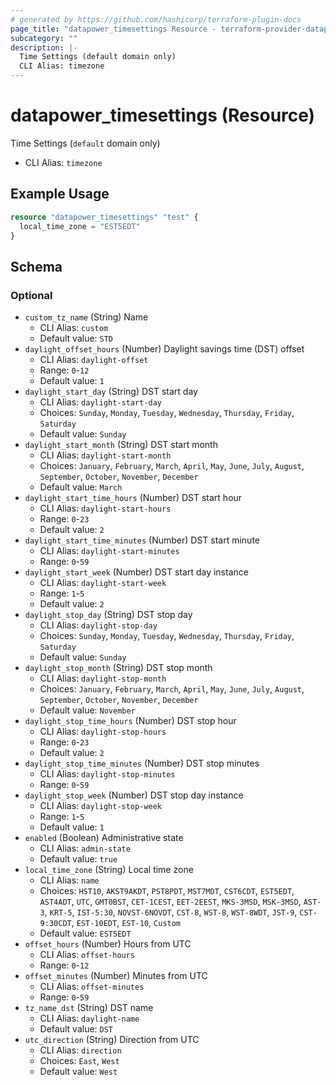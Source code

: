 ```yaml
---
# generated by https://github.com/hashicorp/terraform-plugin-docs
page_title: "datapower_timesettings Resource - terraform-provider-datapower"
subcategory: ""
description: |-
  Time Settings (default domain only)
  CLI Alias: timezone
---
```


# datapower_timesettings (Resource)

Time Settings (`default` domain only)
  - CLI Alias: `timezone`

## Example Usage

```terraform
resource "datapower_timesettings" "test" {
  local_time_zone = "EST5EDT"
}
```

<!-- schema generated by tfplugindocs -->
## Schema

### Optional

- `custom_tz_name` (String) Name
  - CLI Alias: `custom`
  - Default value: `STD`
- `daylight_offset_hours` (Number) Daylight savings time (DST) offset
  - CLI Alias: `daylight-offset`
  - Range: `0`-`12`
  - Default value: `1`
- `daylight_start_day` (String) DST start day
  - CLI Alias: `daylight-start-day`
  - Choices: `Sunday`, `Monday`, `Tuesday`, `Wednesday`, `Thursday`, `Friday`, `Saturday`
  - Default value: `Sunday`
- `daylight_start_month` (String) DST start month
  - CLI Alias: `daylight-start-month`
  - Choices: `January`, `February`, `March`, `April`, `May`, `June`, `July`, `August`, `September`, `October`, `November`, `December`
  - Default value: `March`
- `daylight_start_time_hours` (Number) DST start hour
  - CLI Alias: `daylight-start-hours`
  - Range: `0`-`23`
  - Default value: `2`
- `daylight_start_time_minutes` (Number) DST start minute
  - CLI Alias: `daylight-start-minutes`
  - Range: `0`-`59`
- `daylight_start_week` (Number) DST start day instance
  - CLI Alias: `daylight-start-week`
  - Range: `1`-`5`
  - Default value: `2`
- `daylight_stop_day` (String) DST stop day
  - CLI Alias: `daylight-stop-day`
  - Choices: `Sunday`, `Monday`, `Tuesday`, `Wednesday`, `Thursday`, `Friday`, `Saturday`
  - Default value: `Sunday`
- `daylight_stop_month` (String) DST stop month
  - CLI Alias: `daylight-stop-month`
  - Choices: `January`, `February`, `March`, `April`, `May`, `June`, `July`, `August`, `September`, `October`, `November`, `December`
  - Default value: `November`
- `daylight_stop_time_hours` (Number) DST stop hour
  - CLI Alias: `daylight-stop-hours`
  - Range: `0`-`23`
  - Default value: `2`
- `daylight_stop_time_minutes` (Number) DST stop minutes
  - CLI Alias: `daylight-stop-minutes`
  - Range: `0`-`59`
- `daylight_stop_week` (Number) DST stop day instance
  - CLI Alias: `daylight-stop-week`
  - Range: `1`-`5`
  - Default value: `1`
- `enabled` (Boolean) Administrative state
  - CLI Alias: `admin-state`
  - Default value: `true`
- `local_time_zone` (String) Local time zone
  - CLI Alias: `name`
  - Choices: `HST10`, `AKST9AKDT`, `PST8PDT`, `MST7MDT`, `CST6CDT`, `EST5EDT`, `AST4ADT`, `UTC`, `GMT0BST`, `CET-1CEST`, `EET-2EEST`, `MKS-3MSD`, `MSK-3MSD`, `AST-3`, `KRT-5`, `IST-5:30`, `NOVST-6NOVDT`, `CST-8`, `WST-8`, `WST-8WDT`, `JST-9`, `CST-9:30CDT`, `EST-10EDT`, `EST-10`, `Custom`
  - Default value: `EST5EDT`
- `offset_hours` (Number) Hours from UTC
  - CLI Alias: `offset-hours`
  - Range: `0`-`12`
- `offset_minutes` (Number) Minutes from UTC
  - CLI Alias: `offset-minutes`
  - Range: `0`-`59`
- `tz_name_dst` (String) DST name
  - CLI Alias: `daylight-name`
  - Default value: `DST`
- `utc_direction` (String) Direction from UTC
  - CLI Alias: `direction`
  - Choices: `East`, `West`
  - Default value: `West`
